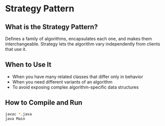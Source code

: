 # Strategy Pattern

## What is the Strategy Pattern?

Defines a family of algorithms, encapsulates each one, and makes them interchangeable. Strategy lets the algorithm vary independently from clients that use it.

## When to Use It

- When you have many related classes that differ only in behavior
- When you need different variants of an algorithm
- To avoid exposing complex algorithm-specific data structures

## How to Compile and Run

```bash
javac *.java
java Main
```
